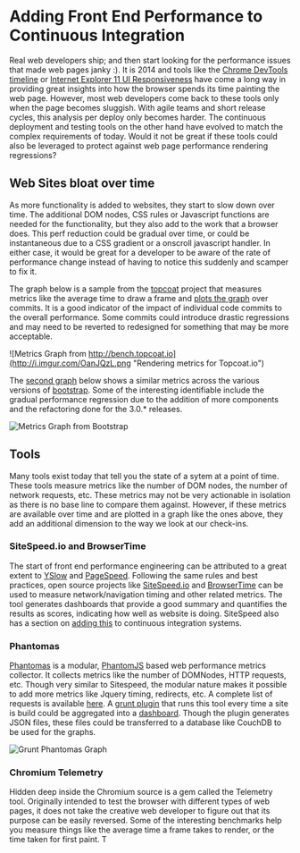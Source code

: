 # Adding Front End Performance to Continuous Integration

Real web developers ship; and then start looking for the performance issues that made web pages janky :). 
It is 2014 and tools like the [Chrome DevTools timeline](https://developers.google.com/chrome-developer-tools/docs/timeline) or [Internet Explorer 11 UI Responsiveness](http://msdn.microsoft.com/en-us/library/ie/dn255009%28v=vs.85%29.aspx) have come a long way in providing great insights into how the browser spends its time painting the web page. However, most web developers come back to these tools only when the page becomes sluggish. With agile teams and short release cycles, this analysis per deploy only becomes harder. The continuous deployment and testing tools on the other hand have evolved to match the complex requirements of today. Would it not be great if these tools could also be leveraged to protect against web page performance rendering regressions? 

## Web Sites bloat over time
As more functionality is added to websites, they start to slow down over time. The additional DOM nodes, CSS rules or Javascript functions are needed for the functionality, but they also add to the work that a browser does. This perf reduction could be gradual over time, or could be instantaneous due to a CSS gradient or a onscroll javascript handler. In either case, it would be great for a developer to be aware of the rate of performance change instead of having to notice this suddenly and scamper to fix it. 

The graph below is a sample from the [topcoat](http://topcoat.io) project that measures metrics like the average time to draw a frame and [plots the graph](http://bench.topcoat.io) over commits. It is a good indicator of the impact of individual code commits to the overall performance. Some commits could introduce drastic regressions and may need to be reverted to redesigned for something that may be more acceptable. 

![Metrics Graph from http://bench.topcoat.io](http://i.imgur.com/OanJQzL.png "Rendering metrics for Topcoat.io")

The [second graph](http://axemclion.github.io/bootstrap-perf) below shows a similar metrics across the various versions of [bootstrap](https://github.com/twbs/bootstrap/). Some of the interesting identifiable include the gradual performance regression due to the addition of more components and the refactoring done for the 3.0.* releases. 

![Metrics Graph from Bootstrap](http://i.imgur.com/FDY3zr4.png "Rendering metrics for Bootstrap")

## Tools
Many tools exist today that tell you the state of a sytem at a point of time. These tools measure metrics like the number of DOM nodes, the number of network requests, etc. These metrics may not be very actionable in isolation as there is no base line to compare them against. However, if these metrics are available over time and are plotted in a graph like the ones above, they add an additional dimension to the way we look at our check-ins. 

### SiteSpeed.io and BrowserTime
The start of front end performance engineering can be attributed to a great extent to [YSlow](http://developer.yahoo.com/yslow/) and [PageSpeed](https://developers.google.com/speed/pagespeed/). Following the same rules and best practices, open source projects like [SiteSpeed.io](http://www.sitespeed.io/) and [BrowserTime](https://github.com/tobli/browsertime) can be used to measure network/navigation timing and other related metrics. The tool generates dashboards that provide a good summary and quantifies the results as scores, indicating how well as website is doing. SiteSpeed also has a section on [adding this](http://www.sitespeed.io/documentation/#continuousintegration) to continuous integration systems.

### Phantomas
[Phantomas](https://github.com/macbre/phantomas) is a modular, [PhantomJS](http://phantomjs.org/) based web performance metrics collector. It collects metrics like the number of DOMNodes, HTTP requests, etc. Though very similar to Sitespeed, the modular nature makes it possible to add more metrics like Jquery timing, redirects, etc. 
A complete list of requests is available [here](https://github.com/macbre/phantomas#metrics). A [grunt plugin](https://github.com/stefanjudis/grunt-phantomas) that runs this tool every time a site is build could be aggregated into a [dashboard](http://stefanjudis.github.io/grunt-phantomas/gruntjs/). Though the plugin generates JSON files, these files could be transferred to a database like CouchDB to be used for the graphs. 

![Grunt Phantomas Graph](http://4waisenkinder.de/images/blog/stefanjudis/grunt-phantomas.png "Grunt Phantomas Graphs")

### Chromium Telemetry 
Hidden deep inside the Chromium source is a gem called the Telemetry tool. Originally intended to test the browser with different types of web pages, it does not take the creative web developer to figure out that its purpose can be easily reversed. Some of the interesting benchmarks help you measure things like the average time a frame takes to render, or the time taken for first paint. T
